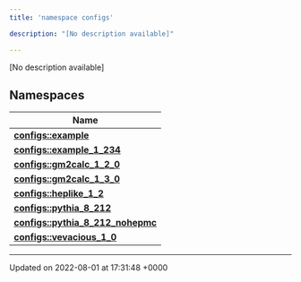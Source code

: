 ```yaml
---
title: 'namespace configs'

description: "[No description available]"

---
```







[No description available]

## Namespaces

| Name           |
| -------------- |
| **[configs::example](/documentation/code/gambit_sphinxnamespaces/namespaceconfigs_1_1example/)**  |
| **[configs::example_1_234](/documentation/code/gambit_sphinxnamespaces/namespaceconfigs_1_1example__1__234/)**  |
| **[configs::gm2calc_1_2_0](/documentation/code/gambit_sphinxnamespaces/namespaceconfigs_1_1gm2calc__1__2__0/)**  |
| **[configs::gm2calc_1_3_0](/documentation/code/gambit_sphinxnamespaces/namespaceconfigs_1_1gm2calc__1__3__0/)**  |
| **[configs::heplike_1_2](/documentation/code/gambit_sphinxnamespaces/namespaceconfigs_1_1heplike__1__2/)**  |
| **[configs::pythia_8_212](/documentation/code/gambit_sphinxnamespaces/namespaceconfigs_1_1pythia__8__212/)**  |
| **[configs::pythia_8_212_nohepmc](/documentation/code/gambit_sphinxnamespaces/namespaceconfigs_1_1pythia__8__212__nohepmc/)**  |
| **[configs::vevacious_1_0](/documentation/code/gambit_sphinxnamespaces/namespaceconfigs_1_1vevacious__1__0/)**  |






-------------------------------

Updated on 2022-08-01 at 17:31:48 +0000